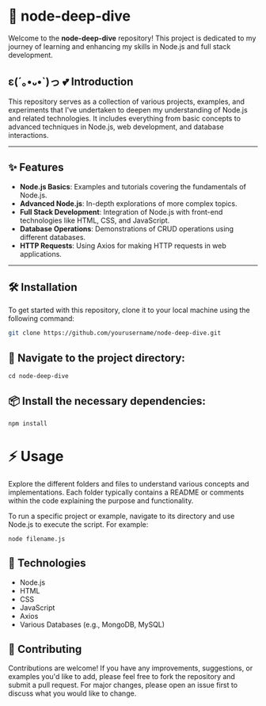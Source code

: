 # 🤿 node-deep-dive

Welcome to the **node-deep-dive** repository! This project is dedicated to my journey of learning and enhancing my skills in Node.js and full stack development.

## ε(´｡•᎑•`)っ 💕 Introduction

This repository serves as a collection of various projects, examples, and experiments that I've undertaken to deepen my understanding of Node.js and related technologies. It includes everything from basic concepts to advanced techniques in Node.js, web development, and database interactions.

---

## ✨ Features

- **Node.js Basics**: Examples and tutorials covering the fundamentals of Node.js.
- **Advanced Node.js**: In-depth explorations of more complex topics.
- **Full Stack Development**: Integration of Node.js with front-end technologies like HTML, CSS, and JavaScript.
- **Database Operations**: Demonstrations of CRUD operations using different databases.
- **HTTP Requests**: Using Axios for making HTTP requests in web applications.

---

## 🛠️ Installation

To get started with this repository, clone it to your local machine using the following command:

```bash
git clone https://github.com/yourusername/node-deep-dive.git
```

## 📂 Navigate to the project directory:
```
cd node-deep-dive
```
## 📦 Install the necessary dependencies:
```
npm install
```

# ⚡ Usage

Explore the different folders and files to understand various concepts and implementations. Each folder typically contains a README or comments within the code explaining the purpose and functionality.

To run a specific project or example, navigate to its directory and use Node.js to execute the script. For example:
```
node filename.js
```
## 🤖 Technologies
- Node.js
- HTML
- CSS
- JavaScript
- Axios
- Various Databases (e.g., MongoDB, MySQL)

## 🤝 Contributing
Contributions are welcome! If you have any improvements, suggestions, or examples you'd like to add, please feel free to fork the repository and submit a pull request. For major changes, please open an issue first to discuss what you would like to change.
